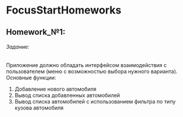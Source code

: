 # FocusStartHomeworks
## Homework_№1:
###### Задание:

Приложение должно обладать интерфейсом взаимодействия с пользователем (меню с возможностью выбора нужного варианта).
Основные функции:
1. Добавление нового автомобиля
2. Вывод списка добавленных автомобилей
3. Вывод списка автомобилей с использованием фильтра по типу кузова
автомобиля
